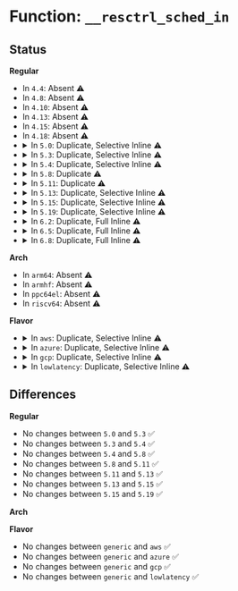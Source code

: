 # Function: <code>__resctrl_sched_in</code>

## Status
<b>Regular</b>
<ul>
<li>
In <code>4.4</code>: Absent ⚠️
</li>
<li>
In <code>4.8</code>: Absent ⚠️
</li>
<li>
In <code>4.10</code>: Absent ⚠️
</li>
<li>
In <code>4.13</code>: Absent ⚠️
</li>
<li>
In <code>4.15</code>: Absent ⚠️
</li>
<li>
In <code>4.18</code>: Absent ⚠️
</li>
<li>
<details>
<summary>In <code>5.0</code>: Duplicate, Selective Inline ⚠️</summary>

```c
void __resctrl_sched_in();
```

**Collision:** Static Duplication

**Inline:** Selective

**Transformation:** False

**Instances:**

```
In arch/x86/kernel/process_64.c (ffffffff8102d8d5)
Location: arch/x86/include/asm/resctrl_sched.h:54
Inline: True
Inline callers:
  - arch/x86/kernel/process_64.c:__switch_to
```
```
In arch/x86/kernel/cpu/resctrl/rdtgroup.c (ffffffff810562c0)
Location: arch/x86/include/asm/resctrl_sched.h:54
Inline: False
Direct callers:
  - arch/x86/kernel/cpu/resctrl/rdtgroup.c:move_myself
  - arch/x86/kernel/cpu/resctrl/rdtgroup.c:update_closid_rmid
```
**Symbols:**

```
ffffffff810562c0-ffffffff81056341: __resctrl_sched_in (STB_LOCAL)
```
</details>
</li>
<li>
<details>
<summary>In <code>5.3</code>: Duplicate, Selective Inline ⚠️</summary>

```c
void __resctrl_sched_in();
```

**Collision:** Static Duplication

**Inline:** Selective

**Transformation:** False

**Instances:**

```
In arch/x86/kernel/process_64.c (ffffffff8102f6a6)
Location: arch/x86/include/asm/resctrl_sched.h:54
Inline: True
Inline callers:
  - arch/x86/kernel/process_64.c:__switch_to
```
```
In arch/x86/kernel/cpu/resctrl/rdtgroup.c (ffffffff81059880)
Location: arch/x86/include/asm/resctrl_sched.h:54
Inline: False
Direct callers:
  - arch/x86/kernel/cpu/resctrl/rdtgroup.c:move_myself
  - arch/x86/kernel/cpu/resctrl/rdtgroup.c:update_closid_rmid
```
**Symbols:**

```
ffffffff81059880-ffffffff81059900: __resctrl_sched_in (STB_LOCAL)
```
</details>
</li>
<li>
<details>
<summary>In <code>5.4</code>: Duplicate, Selective Inline ⚠️</summary>

```c
void __resctrl_sched_in();
```

**Collision:** Static Duplication

**Inline:** Selective

**Transformation:** False

**Instances:**

```
In arch/x86/kernel/process_64.c (ffffffff81030006)
Location: arch/x86/include/asm/resctrl_sched.h:54
Inline: True
Inline callers:
  - arch/x86/kernel/process_64.c:__switch_to
```
```
In arch/x86/kernel/cpu/resctrl/rdtgroup.c (ffffffff8105a170)
Location: arch/x86/include/asm/resctrl_sched.h:54
Inline: False
Direct callers:
  - arch/x86/kernel/cpu/resctrl/rdtgroup.c:move_myself
  - arch/x86/kernel/cpu/resctrl/rdtgroup.c:update_closid_rmid
```
**Symbols:**

```
ffffffff8105a170-ffffffff8105a1f0: __resctrl_sched_in (STB_LOCAL)
```
</details>
</li>
<li>
<details>
<summary>In <code>5.8</code>: Duplicate ⚠️</summary>

```c
void __resctrl_sched_in();
```

**Collision:** Static Duplication

**Inline:** No

**Transformation:** False

**Instances:**

```
In arch/x86/kernel/process_64.c (ffffffff81032380)
Location: arch/x86/include/asm/resctrl.h:54
Inline: False
Direct callers:
  - arch/x86/kernel/process_64.c:__switch_to
```
```
In arch/x86/kernel/cpu/resctrl/rdtgroup.c (ffffffff8105f430)
Location: arch/x86/include/asm/resctrl.h:54
Inline: False
Direct callers:
  - arch/x86/kernel/cpu/resctrl/rdtgroup.c:move_myself
  - arch/x86/kernel/cpu/resctrl/rdtgroup.c:update_cpu_closid_rmid
```
**Symbols:**

```
ffffffff81032380-ffffffff810323fd: __resctrl_sched_in (STB_LOCAL)
ffffffff8105f430-ffffffff8105f4ad: __resctrl_sched_in (STB_LOCAL)
```
</details>
</li>
<li>
<details>
<summary>In <code>5.11</code>: Duplicate ⚠️</summary>

```c
void __resctrl_sched_in();
```

**Collision:** Static Duplication

**Inline:** No

**Transformation:** False

**Instances:**

```
In arch/x86/kernel/process_64.c (ffffffff81032de0)
Location: arch/x86/include/asm/resctrl.h:54
Inline: False
Direct callers:
  - arch/x86/kernel/process_64.c:__switch_to
```
```
In arch/x86/kernel/cpu/resctrl/rdtgroup.c (ffffffff8105d740)
Location: arch/x86/include/asm/resctrl.h:54
Inline: False
Direct callers:
  - arch/x86/kernel/cpu/resctrl/rdtgroup.c:update_closid_rmid
```
**Symbols:**

```
ffffffff81032de0-ffffffff81032e5d: __resctrl_sched_in (STB_LOCAL)
ffffffff8105d740-ffffffff8105d7bd: __resctrl_sched_in (STB_LOCAL)
```
</details>
</li>
<li>
<details>
<summary>In <code>5.13</code>: Duplicate, Selective Inline ⚠️</summary>

```c
void __resctrl_sched_in();
```

**Collision:** Static Duplication

**Inline:** Selective

**Transformation:** False

**Instances:**

```
In arch/x86/kernel/process_64.c (ffffffff81034fd8)
Location: arch/x86/include/asm/resctrl.h:54
Inline: True
Inline callers:
  - arch/x86/kernel/process_64.c:__switch_to
```
```
In arch/x86/kernel/cpu/resctrl/rdtgroup.c (ffffffff8105e070)
Location: arch/x86/include/asm/resctrl.h:54
Inline: False
Direct callers:
  - arch/x86/kernel/cpu/resctrl/rdtgroup.c:rdtgroup_tasks_write
  - arch/x86/kernel/cpu/resctrl/rdtgroup.c:update_closid_rmid
```
**Symbols:**

```
ffffffff8105e070-ffffffff8105e0df: __resctrl_sched_in (STB_LOCAL)
```
</details>
</li>
<li>
<details>
<summary>In <code>5.15</code>: Duplicate, Selective Inline ⚠️</summary>

```c
void __resctrl_sched_in();
```

**Collision:** Static Duplication

**Inline:** Selective

**Transformation:** False

**Instances:**

```
In arch/x86/kernel/process_64.c (ffffffff8103a2e8)
Location: arch/x86/include/asm/resctrl.h:54
Inline: True
Inline callers:
  - arch/x86/kernel/process_64.c:__switch_to
```
```
In arch/x86/kernel/cpu/resctrl/rdtgroup.c (ffffffff81067810)
Location: arch/x86/include/asm/resctrl.h:54
Inline: False
Direct callers:
  - arch/x86/kernel/cpu/resctrl/rdtgroup.c:rdtgroup_tasks_write
  - arch/x86/kernel/cpu/resctrl/rdtgroup.c:update_closid_rmid
```
**Symbols:**

```
ffffffff81067810-ffffffff81067879: __resctrl_sched_in (STB_LOCAL)
```
</details>
</li>
<li>
<details>
<summary>In <code>5.19</code>: Duplicate, Selective Inline ⚠️</summary>

```c
void __resctrl_sched_in();
```

**Collision:** Static Duplication

**Inline:** Selective

**Transformation:** False

**Instances:**

```
In arch/x86/kernel/process_64.c (ffffffff81041340)
Location: arch/x86/include/asm/resctrl.h:54
Inline: True
Inline callers:
  - arch/x86/kernel/process_64.c:__switch_to
```
```
In arch/x86/kernel/cpu/resctrl/rdtgroup.c (ffffffff810745a0)
Location: arch/x86/include/asm/resctrl.h:54
Inline: False
Direct callers:
  - arch/x86/kernel/cpu/resctrl/rdtgroup.c:rdtgroup_tasks_write
  - arch/x86/kernel/cpu/resctrl/rdtgroup.c:update_closid_rmid
```
**Symbols:**

```
ffffffff810745a0-ffffffff8107463c: __resctrl_sched_in (STB_LOCAL)
```
</details>
</li>
<li>
<details>
<summary>In <code>6.2</code>: Duplicate, Full Inline ⚠️</summary>

**Collision:** Static Duplication

**Inline:** Full

**Transformation:** False

**Instances:**

```
In arch/x86/kernel/process_64.c (ffffffff8104aa90)
Location: arch/x86/include/asm/resctrl.h:52
Inline: True
Inline callers:
  - arch/x86/kernel/process_64.c:__switch_to
```
```
In arch/x86/kernel/cpu/resctrl/rdtgroup.c (ffffffff81088e32)
Location: arch/x86/include/asm/resctrl.h:52
Inline: True
Inline callers:
  - arch/x86/kernel/cpu/resctrl/rdtgroup.c:rdtgroup_tasks_write
  - arch/x86/kernel/cpu/resctrl/rdtgroup.c:update_closid_rmid
```
</details>
</li>
<li>
<details>
<summary>In <code>6.5</code>: Duplicate, Full Inline ⚠️</summary>

**Collision:** Static Duplication

**Inline:** Full

**Transformation:** False

**Instances:**

```
In arch/x86/kernel/process_64.c (ffffffff8104b2d0)
Location: arch/x86/include/asm/resctrl.h:52
Inline: True
Inline callers:
  - arch/x86/kernel/process_64.c:__switch_to
```
```
In arch/x86/kernel/cpu/resctrl/rdtgroup.c (ffffffff8108bd32)
Location: arch/x86/include/asm/resctrl.h:52
Inline: True
Inline callers:
  - arch/x86/kernel/cpu/resctrl/rdtgroup.c:rdtgroup_tasks_write
  - arch/x86/kernel/cpu/resctrl/rdtgroup.c:update_cpu_closid_rmid
```
</details>
</li>
<li>
<details>
<summary>In <code>6.8</code>: Duplicate, Full Inline ⚠️</summary>

**Collision:** Static Duplication

**Inline:** Full

**Transformation:** False

**Instances:**

```
In arch/x86/kernel/process_64.c (ffffffff81052540)
Location: arch/x86/include/asm/resctrl.h:52
Inline: True
Inline callers:
  - arch/x86/kernel/process_64.c:__switch_to
```
```
In arch/x86/kernel/cpu/resctrl/rdtgroup.c (ffffffff8109071c)
Location: arch/x86/include/asm/resctrl.h:52
Inline: True
Inline callers:
  - arch/x86/kernel/cpu/resctrl/rdtgroup.c:update_cpu_closid_rmid
```
</details>
</li>
</ul>
<b>Arch</b>
<ul>
<li>
In <code>arm64</code>: Absent ⚠️
</li>
<li>
In <code>armhf</code>: Absent ⚠️
</li>
<li>
In <code>ppc64el</code>: Absent ⚠️
</li>
<li>
In <code>riscv64</code>: Absent ⚠️
</li>
</ul>
<b>Flavor</b>
<ul>
<li>
<details>
<summary>In <code>aws</code>: Duplicate, Selective Inline ⚠️</summary>

```c
void __resctrl_sched_in();
```

**Collision:** Static Duplication

**Inline:** Selective

**Transformation:** False

**Instances:**

```
In arch/x86/kernel/process_64.c (ffffffff81030166)
Location: arch/x86/include/asm/resctrl_sched.h:54
Inline: True
Inline callers:
  - arch/x86/kernel/process_64.c:__switch_to
```
```
In arch/x86/kernel/cpu/resctrl/rdtgroup.c (ffffffff81059cf0)
Location: arch/x86/include/asm/resctrl_sched.h:54
Inline: False
Direct callers:
  - arch/x86/kernel/cpu/resctrl/rdtgroup.c:move_myself
  - arch/x86/kernel/cpu/resctrl/rdtgroup.c:update_closid_rmid
```
**Symbols:**

```
ffffffff81059cf0-ffffffff81059d70: __resctrl_sched_in (STB_LOCAL)
```
</details>
</li>
<li>
<details>
<summary>In <code>azure</code>: Duplicate, Selective Inline ⚠️</summary>

```c
void __resctrl_sched_in();
```

**Collision:** Static Duplication

**Inline:** Selective

**Transformation:** False

**Instances:**

```
In arch/x86/kernel/process_64.c (ffffffff8101fbc1)
Location: arch/x86/include/asm/resctrl_sched.h:54
Inline: True
Inline callers:
  - arch/x86/kernel/process_64.c:__switch_to
```
```
In arch/x86/kernel/cpu/resctrl/rdtgroup.c (ffffffff8104af70)
Location: arch/x86/include/asm/resctrl_sched.h:54
Inline: False
Direct callers:
  - arch/x86/kernel/cpu/resctrl/rdtgroup.c:move_myself
  - arch/x86/kernel/cpu/resctrl/rdtgroup.c:update_closid_rmid
```
**Symbols:**

```
ffffffff8104af70-ffffffff8104b003: __resctrl_sched_in (STB_LOCAL)
```
</details>
</li>
<li>
<details>
<summary>In <code>gcp</code>: Duplicate, Selective Inline ⚠️</summary>

```c
void __resctrl_sched_in();
```

**Collision:** Static Duplication

**Inline:** Selective

**Transformation:** False

**Instances:**

```
In arch/x86/kernel/process_64.c (ffffffff8102ffc6)
Location: arch/x86/include/asm/resctrl_sched.h:54
Inline: True
Inline callers:
  - arch/x86/kernel/process_64.c:__switch_to
```
```
In arch/x86/kernel/cpu/resctrl/rdtgroup.c (ffffffff8105a120)
Location: arch/x86/include/asm/resctrl_sched.h:54
Inline: False
Direct callers:
  - arch/x86/kernel/cpu/resctrl/rdtgroup.c:move_myself
  - arch/x86/kernel/cpu/resctrl/rdtgroup.c:update_closid_rmid
```
**Symbols:**

```
ffffffff8105a120-ffffffff8105a1a0: __resctrl_sched_in (STB_LOCAL)
```
</details>
</li>
<li>
<details>
<summary>In <code>lowlatency</code>: Duplicate, Selective Inline ⚠️</summary>

```c
void __resctrl_sched_in();
```

**Collision:** Static Duplication

**Inline:** Selective

**Transformation:** False

**Instances:**

```
In arch/x86/kernel/process_64.c (ffffffff81030e16)
Location: arch/x86/include/asm/resctrl_sched.h:54
Inline: True
Inline callers:
  - arch/x86/kernel/process_64.c:__switch_to
```
```
In arch/x86/kernel/cpu/resctrl/rdtgroup.c (ffffffff8105b2c0)
Location: arch/x86/include/asm/resctrl_sched.h:54
Inline: False
Direct callers:
  - arch/x86/kernel/cpu/resctrl/rdtgroup.c:move_myself
  - arch/x86/kernel/cpu/resctrl/rdtgroup.c:update_closid_rmid
```
**Symbols:**

```
ffffffff8105b2c0-ffffffff8105b340: __resctrl_sched_in (STB_LOCAL)
```
</details>
</li>
</ul>

## Differences
<b>Regular</b>
<ul>
<li>
No changes between <code>5.0</code> and <code>5.3</code> ✅
</li>
<li>
No changes between <code>5.3</code> and <code>5.4</code> ✅
</li>
<li>
No changes between <code>5.4</code> and <code>5.8</code> ✅
</li>
<li>
No changes between <code>5.8</code> and <code>5.11</code> ✅
</li>
<li>
No changes between <code>5.11</code> and <code>5.13</code> ✅
</li>
<li>
No changes between <code>5.13</code> and <code>5.15</code> ✅
</li>
<li>
No changes between <code>5.15</code> and <code>5.19</code> ✅
</li>
</ul>
<b>Arch</b>
<ul>
</ul>
<b>Flavor</b>
<ul>
<li>
No changes between <code>generic</code> and <code>aws</code> ✅
</li>
<li>
No changes between <code>generic</code> and <code>azure</code> ✅
</li>
<li>
No changes between <code>generic</code> and <code>gcp</code> ✅
</li>
<li>
No changes between <code>generic</code> and <code>lowlatency</code> ✅
</li>
</ul>
